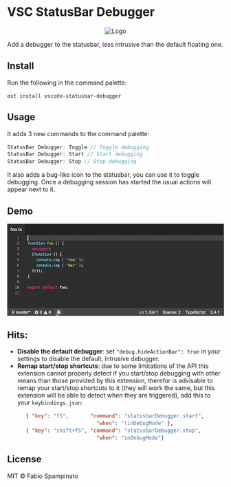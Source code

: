 # VSC StatusBar Debugger

<p align="center">
  <img src="https://raw.githubusercontent.com/fabiospampinato/vscode-statusbar-debugger/master/resources/logo-128x128.png" alt="Logo">
</p>

Add a debugger to the statusbar, less intrusive than the default floating one.

## Install

Run the following in the command palette:

```shell
ext install vscode-statusbar-debugger
```

## Usage

It adds 3 new commands to the command palette:

```js
StatusBar Debugger: Toggle // Toggle debugging
StatusBar Debugger: Start // Start debugging
StatusBar Debugger: Stop // Stop debugging
```

It also adds a bug-like icon to the statusbar, you can use it to toggle debugging. Once a debugging session has started the usual actions will appear next to it.

## Demo

![Demo](resources/demo.gif)

## Hits:

- **Disable the default debugger**: set `"debug.hideActionBar": true` in your settings to disable the default, intrusive debugger.
- **Remap start/stop shortcuts**: due to some limitations of the API this extension cannot properly detect if you start/stop debugging with other means than those provided by this extension, therefor is advisable to remap your start/stop shortcuts to it (they will work the same, but this extension will be able to detect when they are triggered), add this to your `keybindings.json`:
```json
      { "key": "f5",       "command": "statusbarDebugger.start",
                             "when": "!inDebugMode" },
      { "key": "shift+f5", "command": "statusbarDebugger.stop",
                             "when": "inDebugMode"}
```

## License

MIT © Fabio Spampinato

